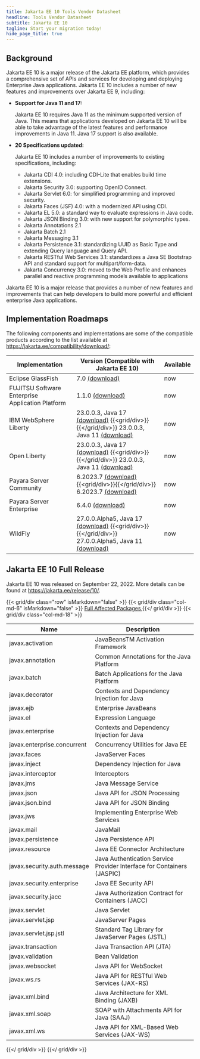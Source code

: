 ```yaml
---
title: Jakarta EE 10 Tools Vendor Datasheet
headline: Tools Vendor Datasheet
subtitle: Jakarta EE 10
tagline: Start your migration today!
hide_page_title: true
---
```


## Background

Jakarta EE 10 is a major release of the Jakarta EE platform, which provides a
comprehensive set of APIs and services for developing and deploying Enterprise
Java applications. Jakarta EE 10 includes a number of new features and
improvements over Jakarta EE 9, including:

- **Support for Java 11 and 17:**

  Jakarta EE 10 requires Java 11 as the minimum supported version of Java. This
  means that applications developed on Jakarta EE 10 will be able to take
  advantage of the latest features and performance improvements in Java 11. Java
  17 support is also available.

- **20 Specifications updated:**

  Jakarta EE 10 includes a number of improvements to existing specifications,
  including:

  - Jakarta CDI 4.0: including CDI-Lite that enables build time extensions.
  - Jakarta Security 3.0: supporting OpenID Connect.
  - Jakarta Servlet 6.0: for simplified programming and improved security.
  - Jakarta Faces (JSF) 4.0: with a modernized API using CDI.
  - Jakarta EL 5.0: a standard way to evaluate expressions in Java code.
  - Jakarta JSON Binding 3.0: with new support for polymorphic types.
  - Jakarta Annotations 2.1
  - Jakarta Batch 2.1
  - Jakarta Messaging 3.1
  - Jakarta Persistence 3.1: standardizing UUID as Basic Type and extending
    Query language and Query API.
  - Jakarta RESTful Web Services 3.1: standardizes a Java SE Bootstrap API and
    standard support for multipart/form-data.
  - Jakarta Concurrency 3.0: moved to the Web Profile and enhances parallel and
    reactive programming models available to applications

Jakarta EE 10 is a major release that provides a number of new features and
improvements that can help developers to build more powerful and efficient
enterprise Java applications.

## Implementation Roadmaps

The following components and implementations are some of the compatible
products according to the list available at 
https://jakarta.ee/compatibility/download/:

| Implementation                                   | Version (Compatible with Jakarta EE 10)                                                                                                                                                                                                                                                                                                                                                                                                                                                                                                     | Available |
| ---                                              | ---                                                                                                                                                                                                                                                                                                                                                                                                                                                                                                                                         | ---       |
| Eclipse GlassFish                                | 7.0 [(download)](https://download.eclipse.org/ee4j/glassfish/glassfish-7.0.4.zip)                                                                                                                                                                                                                                                                                                                                                                                                                                                           | now       |
| FUJITSU Software Enterprise Application Platform | 1.1.0 [(download)](https://www.fujitsu.com/jp/products/software/middleware/business-middleware/middleware/applatform/jakartaee-report/eap110-ee10full-tck-results)                                                                                                                                                                                                                                                                                                                                                                          | now       |
| IBM WebSphere Liberty                            | 23.0.0.3, Java 17 [(download)](https://www.ibm.com/support/fixcentral/swg/selectFixes?parent=ibm%7EWebSphere&product=ibm/WebSphere/WebSphere+Liberty&release=23.0.0.3&platform=All&function=fixId&fixids=wlp-jakartaee10-23.0.0.3&includeSupersedes=0) {{<grid/div>}}{{</grid/div>}} 23.0.0.3, Java 11 [(download)](https://www.ibm.com/support/fixcentral/swg/selectFixes?parent=ibm%7EWebSphere&product=ibm/WebSphere/WebSphere+Liberty&release=23.0.0.3&platform=All&function=fixId&fixids=wlp-jakartaee10-23.0.0.3&includeSupersedes=0) | now       |
| Open Liberty                                     | 23.0.0.3, Java 17 [(download)](https://public.dhe.ibm.com/ibmdl/export/pub/software/openliberty/runtime/release/23.0.0.3/openliberty-jakartaee10-23.0.0.3.zip) {{<grid/div>}}{{</grid/div>}}  23.0.0.3, Java 11 [(download)](https://public.dhe.ibm.com/ibmdl/export/pub/software/openliberty/runtime/release/23.0.0.3/openliberty-jakartaee10-23.0.0.3.zip)                                                                                                                                                                                | now       |
| Payara Server Community                          | 6.2023.7 [(download)](https://github.com/payara/Payara/releases/tag/payara-server-6.2022.1) {{<grid/div>}}{{</grid/div>}} 6.2023.7 [(download)](https://github.com/payara/Payara/releases/tag/payara-server-6.2022.1.Alpha4)                                                                                                                                                                                                                                                                                                                | now       |
| Payara Server Enterprise                         | 6.4.0 [(download)](https://nexus.payara.fish/repository/payara-enterprise-evaluations/fish/payara/distributions/payara-enterprise-evaluation/6.4.0-Smiling-Barramundi/payara-enterprise-evaluation-6.4.0-Smiling-Barramundi.zip)                                                                                                                                                                                                                                                                                                            | now       |
| WildFly                                          | 27.0.0.Alpha5, Java 17 [(download)](https://github.com/wildfly/certifications/blob/EE10/WildFly_27.0.0.Alpha5/jakarta-full-platform-jdk17.adoc) {{<grid/div>}}{{</grid/div>}} 27.0.0.Alpha5, Java 11 [(download)](https://www.wildfly.org/downloads/)                                                                                                                                                                                                                                                                                        | now       |

## Jakarta EE 10 Full Release

Jakarta EE 10 was released on September 22, 2022. More details can be found at
https://jakarta.ee/release/10/.

{{< grid/div class="row" isMarkdown="false" >}}
  {{< grid/div class="col-md-6" isMarkdown="false" >}}
    <a class="btn btn-secondary margin-top-30 margin-bottom-30 margin-left-auto margin-right-auto btn-block" href="https://gist.github.com/dblevins/9a6d4b1c90986a4116dd738c9e5ef212">
      <i class="fa fa-github"></i>
      Full Affected Packages
    </a>
  {{</ grid/div >}}
  {{< grid/div class="col-md-18" >}}

| Name                        | Description                                                            |
| ---                         | ---                                                                    |
| javax.activation            | JavaBeansTM Activation Framework                                       |
| javax.annotation            | Common Annotations for the Java Platform                               |
| javax.batch                 | Batch Applications for the Java Platform                               |
| javax.decorator             | Contexts and Dependency Injection for Java                             |
| javax.ejb                   | Enterprise JavaBeans                                                   |
| javax.el                    | Expression Language                                                    |
| javax.enterprise            | Contexts and Dependency Injection for Java                             |
| javax.enterprise.concurrent | Concurrency Utilities for Java EE                                      |
| javax.faces                 | JavaServer Faces                                                       |
| javax.inject                | Dependency Injection for Java                                          |
| javax.interceptor           | Interceptors                                                           |
| javax.jms                   | Java Message Service                                                   |
| javax.json                  | Java API for JSON Processing                                           |
| javax.json.bind             | Java API for JSON Binding                                              |
| javax.jws                   | Implementing Enterprise Web Services                                   |
| javax.mail                  | JavaMail                                                               |
| javax.persistence           | Java Persistence API                                                   |
| javax.resource              | Java EE Connector Architecture                                         |
| javax.security.auth.message | Java Authentication Service Provider Interface for Containers (JASPIC) |
| javax.security.enterprise   | Java EE Security API                                                   |
| javax.security.jacc         | Java Authorization Contract for Containers (JACC)                      |
| javax.servlet               | Java Servlet                                                           |
| javax.servlet.jsp           | JavaServer Pages                                                       |
| javax.servlet.jsp.jstl      | Standard Tag Library for JavaServer Pages (JSTL)                       |
| javax.transaction           | Java Transaction API (JTA)                                             |
| javax.validation            | Bean Validation                                                        |
| javax.websocket             | Java API for WebSocket                                                 |
| javax.ws.rs                 | Java API for RESTful Web Services (JAX-RS)                             |
| javax.xml.bind              | Java Architecture for XML Binding (JAXB)                               |
| javax.xml.soap              | SOAP with Attachments API for Java (SAAJ)                              |
| javax.xml.ws                | Java API for XML-Based Web Services (JAX-WS)                           |


  {{</ grid/div >}}
{{</ grid/div >}}
